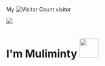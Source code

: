 My ![Visitor Count](https://profile-counter.glitch.me/Muliminty/count.svg) visitor

![](https://github-readme-stats.vercel.app/api?username=Muliminty)

# I'm Muliminty <img src="https://media.giphy.com/media/12oufCB0MyZ1Go/giphy.gif" width="50">
